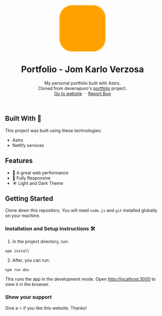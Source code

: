 <h1 align="center">
  <div align="center">
    <img alt="jomkv (Jom Karlo Verzosa) logo" src="./public/favicon.svg" height="150px" width="auto"/>
  </div>
  <br/>
  Portfolio - Jom Karlo Verzosa
</h1>
<p align="center">
    My personal portfolio built with Astro.
    <br />
    Cloned from devenapuro's <a href="https://github.com/devenapuros/portfolio">portfolio</a> project.
    <br />
    <a href="https://www.jomkv.tech">Go to website</a>&nbsp;
    ·
    &nbsp;<a href="https://github.com/jomkv/portfolio/issues">Report Bug</a>
  </p>
<br/>

## Built With 🚀

This project was built using these technologies:

* Astro
* Netlify services

## Features

* 🚀 A great web performance
* 📱 Fully Responsive
* ☀️ Light and Dark Theme


## Getting Started

Clone down this repository. You will need `node.js` and `git` installed globally on your machine.

### Installation and Setup Instructions 🛠

1. In the project directory, run:

 ```
 npm install
 ```

2. After, you can run:

```
npm run dev
```

This runs the app in the development mode.
Open [http://localhost:3000](http://localhost:3000) to view it in the browser.

### Show your support

Give a ⭐ if you like this website. Thanks!
